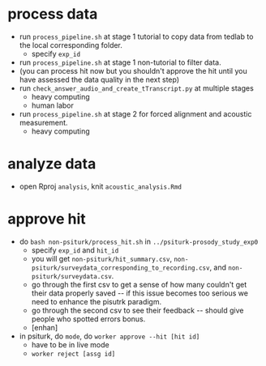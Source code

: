 # process data
+ run `process_pipeline.sh` at stage 1 tutorial to copy data from tedlab to the local corresponding folder.
  + specify `exp_id`
+ run `process_pipeline.sh` at stage 1 non-tutorial to filter data.
+ (you can process hit now but you shouldn't approve the hit until you have assessed the data quality in the next step)
+ run `check_answer_audio_and_create_tTranscript.py` at multiple stages
  + heavy computing
  + human labor
+ run `process_pipeline.sh` at stage 2 for forced alignment and acoustic measurement. 
  + heavy computing
# analyze data
+ open Rproj `analysis`, knit `acoustic_analysis.Rmd`
# approve hit
+ do `bash non-psiturk/process_hit.sh` in `../psiturk-prosody_study_exp0`
  + specify `exp_id` and `hit_id`
  + you will get `non-psiturk/hit_summary.csv`, `non-psiturk/surveydata_corresponding_to_recording.csv`, and `non-psiturk/surveydata.csv`. 
  + go through the first csv to get a sense of how many couldn't get their data properly saved -- if this issue becomes too 
serious we need to enhance the pisutrk paradigm.  
  + go through the second csv to see their feedback -- should give people who spotted errors bonus. 
  + [enhan]
+ in psiturk, do `mode`, do `worker approve --hit [hit id]`
  + have to be in live mode 
  + `worker reject [assg id]`


